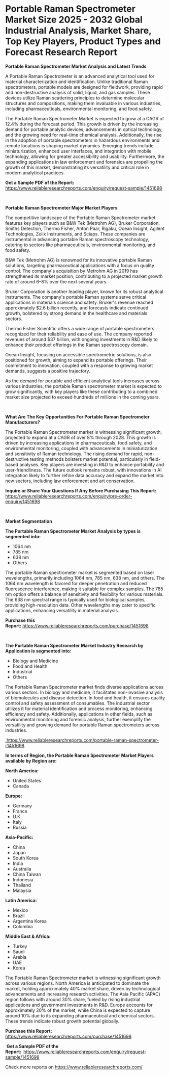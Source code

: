 <p><h1>Portable Raman Spectrometer Market Size 2025 - 2032 Global Industrial Analysis, Market Share, Top Key Players, Product Types and Forecast Research Report</h1></p><p><strong>Portable Raman Spectrometer Market Analysis and Latest Trends</strong></p>
<p><p>A Portable Raman Spectrometer is an advanced analytical tool used for material characterization and identification. Unlike traditional Raman spectrometers, portable models are designed for fieldwork, providing rapid and non-destructive analysis of solid, liquid, and gas samples. These devices utilize Raman scattering principles to determine molecular structures and compositions, making them invaluable in various industries, including pharmaceuticals, environmental monitoring, and food safety.</p><p>The Portable Raman Spectrometer Market is expected to grow at a CAGR of 12.4% during the forecast period. This growth is driven by the increasing demand for portable analytic devices, advancements in optical technology, and the growing need for real-time chemical analysis. Additionally, the rise in the adoption of portable spectrometers in hazardous environments and remote locations is shaping market dynamics. Emerging trends include miniaturization, enhanced user interfaces, and integration with mobile technology, allowing for greater accessibility and usability. Furthermore, the expanding applications in law enforcement and forensics are propelling the growth of this market, demonstrating its versatility and critical role in modern analytical practices.</p></p>
<p><strong>Get a Sample PDF of the Report:&nbsp;</strong> <a href="https://www.reliableresearchreports.com/enquiry/request-sample/1451698?utm_campaign=2328&utm_medium=2&utm_source=Github&utm_content=ia&utm_term=17022025&utm_id=portable-raman-spectrometer">https://www.reliableresearchreports.com/enquiry/request-sample/1451698</a></p>
<p>&nbsp;</p>
<p><strong>Portable Raman Spectrometer Major Market Players</strong></p>
<p><p>The competitive landscape of the Portable Raman Spectrometer market features key players such as B&W Tek (Metrohm AG), Bruker Corporation, Smiths Detection, Thermo Fisher, Anton Paar, Rigaku, Ocean Insight, Agilent Technologies, Zolix Instruments, and Sciaps. These companies are instrumental in advancing portable Raman spectroscopy technology, catering to sectors like pharmaceuticals, environmental monitoring, and food safety.</p><p>B&W Tek (Metrohm AG) is renowned for its innovative portable Raman solutions, targeting pharmaceutical applications with a focus on quality control. The company's acquisition by Metrohm AG in 2019 has strengthened its market position, contributing to a projected market growth rate of around 6–8% over the next several years.</p><p>Bruker Corporation is another leading player, known for its robust analytical instruments. The company's portable Raman systems serve critical applications in materials science and safety. Bruker's revenue reached approximately $2.6 billion recently, and forecasts indicate continued growth, bolstered by strong demand in the healthcare and materials sectors.</p><p>Thermo Fisher Scientific offers a wide range of portable spectrometers recognized for their reliability and ease of use. The company reported revenues of around $37 billion, with ongoing investments in R&D likely to enhance their product offerings in the Raman spectroscopy domain.</p><p>Ocean Insight, focusing on accessible spectrometric solutions, is also positioned for growth, aiming to expand its portable offerings. Their commitment to innovation, coupled with a response to growing market demands, suggests a positive trajectory.</p><p>As the demand for portable and efficient analytical tools increases across various industries, the portable Raman spectrometer market is expected to grow significantly, with key players like these contributing to a combined market size projected to exceed hundreds of millions in the coming years.</p></p>
<p>&nbsp;</p>
<p><strong>What Are The Key Opportunities For Portable Raman Spectrometer Manufacturers?</strong></p>
<p><p>The Portable Raman Spectrometer market is witnessing significant growth, projected to expand at a CAGR of over 8% through 2028. This growth is driven by increasing applications in pharmaceuticals, food safety, and environmental monitoring, coupled with advancements in miniaturization and sensitivity of Raman technology. The rising demand for rapid, non-destructive testing methods bolsters market potential, particularly in field-based analyses. Key players are investing in R&D to enhance portability and user-friendliness. The future outlook remains robust, with innovations in AI integration likely to further refine data accuracy and expand the market into new sectors, including law enforcement and art conservation.</p></p>
<p><strong>Inquire or Share Your Questions If Any Before Purchasing This Report:</strong> <a href="https://www.reliableresearchreports.com/enquiry/pre-order-enquiry/1451698?utm_campaign=2328&utm_medium=2&utm_source=Github&utm_content=ia&utm_term=17022025&utm_id=portable-raman-spectrometer">https://www.reliableresearchreports.com/enquiry/pre-order-enquiry/1451698</a></p>
<p>&nbsp;</p>
<p><strong>Market Segmentation</strong></p>
<p><strong>The Portable Raman Spectrometer Market Analysis by types is segmented into:</strong></p>
<p><ul><li>1064 nm</li><li>785 nm</li><li>638 nm</li><li>Others</li></ul></p>
<p><p>The portable Raman spectrometer market is segmented based on laser wavelengths, primarily including 1064 nm, 785 nm, 638 nm, and others. The 1064 nm wavelength is favored for deeper penetration and reduced fluorescence interference, making it suitable for complex samples. The 785 nm option offers a balance of sensitivity and flexibility for various materials. The 638 nm spectral range is typically used for biological samples, providing high-resolution data. Other wavelengths may cater to specific applications, enhancing versatility in material analysis.</p></p>
<p><strong>Purchase this Report:&nbsp;</strong><a href="https://www.reliableresearchreports.com/purchase/1451698?utm_campaign=2328&utm_medium=2&utm_source=Github&utm_content=ia&utm_term=17022025&utm_id=portable-raman-spectrometer">https://www.reliableresearchreports.com/purchase/1451698</a></p>
<p>&nbsp;</p>
<p><strong>The Portable Raman Spectrometer Market Industry Research by Application is segmented into:</strong></p>
<p><ul><li>Biology and Medicine</li><li>Food and Health</li><li>Industrial</li><li>Others</li></ul></p>
<p><p>The Portable Raman Spectrometer market finds diverse applications across various sectors. In biology and medicine, it facilitates non-invasive analysis of biomolecules and disease detection. In food and health, it ensures quality control and safety assessment of consumables. The industrial sector utilizes it for material identification and process monitoring, enhancing efficiency and safety. Additionally, applications in other fields, such as environmental monitoring and forensic analysis, further exemplify the versatility and growing demand for portable Raman spectrometers across industries.</p></p>
<p><a href="https://www.reliableresearchreports.com/portable-raman-spectrometer-r1451698?utm_campaign=2328&utm_medium=2&utm_source=Github&utm_content=ia&utm_term=17022025&utm_id=portable-raman-spectrometer">&nbsp;https://www.reliableresearchreports.com/portable-raman-spectrometer-r1451698</a></p>
<p><strong>In terms of Region, the Portable Raman Spectrometer Market Players available by Region are:</strong></p>
<p>
    <p> <strong> North America: </strong>
        <ul>
            <li>United States</li>
            <li>Canada</li>
        </ul>
        </p> 
    <p> <strong> Europe: </strong>
        <ul>
            <li>Germany</li>
            <li>France</li>
            <li>U.K.</li>
            <li>Italy</li>
            <li>Russia</li>
        </ul>
        </p> 
    <p> <strong> Asia-Pacific: </strong>
        <ul>
            <li>China</li>
            <li>Japan</li>
            <li>South Korea</li>
            <li>India</li>
            <li>Australia</li>
            <li>China Taiwan</li>
            <li>Indonesia</li>
            <li>Thailand</li>
            <li>Malaysia</li>
        </ul>
        </p> 
    <p> <strong> Latin America: </strong>
        <ul>
            <li>Mexico</li>
            <li>Brazil</li>
            <li>Argentina Korea</li>
            <li>Colombia</li>
        </ul>
        </p> 
    <p> <strong> Middle East & Africa: </strong>
        <ul>
            <li>Turkey</li>
            <li>Saudi</li>
            <li>Arabia</li>
            <li>UAE</li>
            <li>Korea</li>
        </ul>
    </p>
    </p>
<p><p>The Portable Raman Spectrometer market is witnessing significant growth across various regions. North America is anticipated to dominate the market, holding approximately 40% market share, driven by technological advancements and increasing research activities. The Asia Pacific (APAC) region follows with around 30% share, fueled by rising industrial applications and government investments in R&D. Europe accounts for approximately 20% of the market, while China is expected to capture around 10% due to its expanding pharmaceutical and chemical sectors. These trends indicate robust growth potential globally.</p></p>
<p><strong>Purchase this Report: </strong><a href="https://www.reliableresearchreports.com/purchase/1451698?utm_campaign=2328&utm_medium=2&utm_source=Github&utm_content=ia&utm_term=17022025&utm_id=portable-raman-spectrometer">https://www.reliableresearchreports.com/purchase/1451698</a></p>
<p>&nbsp;<strong>Get a Sample PDF of the Report:&nbsp;&nbsp;</strong><a href="https://www.reliableresearchreports.com/enquiry/request-sample/1451698?utm_campaign=2328&utm_medium=2&utm_source=Github&utm_content=ia&utm_term=17022025&utm_id=portable-raman-spectrometer">https://www.reliableresearchreports.com/enquiry/request-sample/1451698</a></p>
<p><strong></strong></p>
<p>Check more reports on <a href="https://www.reliableresearchreports.com/?utm_campaign=2328&utm_medium=2&utm_source=Github&utm_content=ia&utm_term=17022025&utm_id=portable-raman-spectrometer">https://www.reliableresearchreports.com/</a></p>